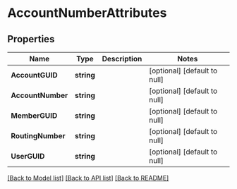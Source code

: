 # AccountNumberAttributes

## Properties
Name | Type | Description | Notes
------------ | ------------- | ------------- | -------------
**AccountGUID** | **string** |  | [optional] [default to null]
**AccountNumber** | **string** |  | [optional] [default to null]
**MemberGUID** | **string** |  | [optional] [default to null]
**RoutingNumber** | **string** |  | [optional] [default to null]
**UserGUID** | **string** |  | [optional] [default to null]

[[Back to Model list]](../README.md#documentation-for-models) [[Back to API list]](../README.md#documentation-for-api-endpoints) [[Back to README]](../README.md)


